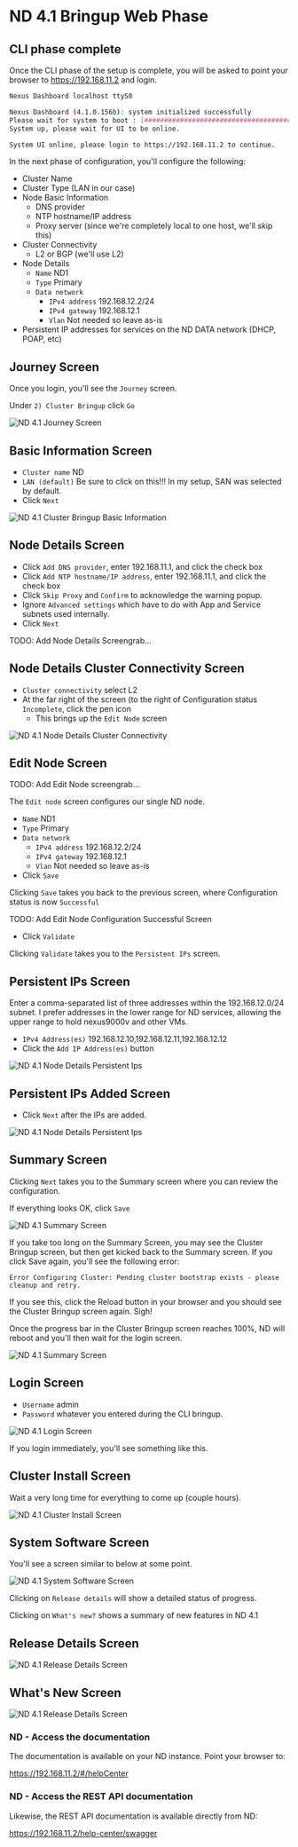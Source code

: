 # ND 4.1 Bringup Web Phase

## CLI phase complete

Once the CLI phase of the setup is complete, you will be asked to point your browser to https://192.168.11.2 and login.

```bash
Nexus Dashboard localhost ttyS0

Nexus Dashboard (4.1.0.156b): system initialized successfully
Please wait for system to boot : [########################################] 100%
System up, please wait for UI to be online.

System UI online, please login to https://192.168.11.2 to continue.
```

In the next phase of configuration, you'll configure the following:

- Cluster Name
- Cluster Type (LAN in our case)
- Node Basic Information
  - DNS provider
  - NTP hostname/IP address
  - Proxy server (since we're completely local to one host, we'll skip this)
- Cluster Connectivity
  - L2 or BGP (we'll use L2)
- Node Details
  - `Name` ND1
  - `Type` Primary
  - `Data network`
    - `IPv4 address` 192.168.12.2/24
    - `IPv4 gateway` 192.168.12.1
    - `Vlan` Not needed so leave as-is
- Persistent IP addresses for services on the ND DATA network (DHCP, POAP, etc)

## Journey Screen

Once you login, you'll see the `Journey` screen.

Under `2) Cluster Bringup` click `Go`

![ND 4.1 Journey Screen](./images/nd4/01_journey.png)

## Basic Information Screen

- `Cluster name` ND
- `LAN (default)` Be sure to click on this!!!  In my setup, SAN was selected by default.
- Click `Next`

![ND 4.1 Cluster Bringup Basic Information](./images/nd4/02_basic_information.png)

## Node Details Screen

- Click `Add DNS provider`, enter 192.168.11.1, and click the check box
- Click `Add NTP hostname/IP address`, enter 192.168.11.1, and click the check box
- Click `Skip Proxy` and `Confirm` to acknowledge the warning popup.
- Ignore `Advanced settings` which have to do with App and Service subnets used internally.
- Click `Next`

TODO: Add Node Details Screengrab...

## Node Details Cluster Connectivity Screen

- `Cluster connectivity` select L2
- At the far right of the screen (to the right of Configuration status `Incomplete`, click the pen icon
  - This brings up the `Edit Node` screen

![ND 4.1 Node Details Cluster Connectivity](./images/nd4/04_node_details_cluster_connectivity.png)

## Edit Node Screen

TODO: Add Edit Node screengrab...

The `Edit node` screen configures our single ND node.

- `Name` ND1
- `Type` Primary
- `Data network`
  - `IPv4 address` 192.168.12.2/24
  - `IPv4 gateway` 192.168.12.1
  - `Vlan` Not needed so leave as-is
- Click `Save`

Clicking `Save` takes you back to the previous screen, where Configuration status is now `Successful`

TODO: Add Edit Node Configuration Successful Screen

- Click `Validate`

Clicking `Validate` takes you to the `Persistent IPs` screen.

## Persistent IPs Screen

Enter a comma-separated list of three addresses within the 192.168.12.0/24 subnet.
I prefer addresses in the lower range for ND services, allowing the upper range to
hold nexus9000v and other VMs.

- `IPv4 Address(es)` 192.168.12.10,192.168.12.11,192.168.12.12
- Click the `Add IP Address(es)` button

![ND 4.1 Node Details Persistent Ips](./images/nd4/05_persistent_ips.png)

## Persistent IPs Added Screen

- Click `Next` after the IPs are added.

![ND 4.1 Node Details Persistent Ips](./images/nd4/06_persistent_ips_added.png)

## Summary Screen

Clicking `Next` takes you to the Summary screen where you can review the configuration.

If everything looks OK, click `Save`

![ND 4.1 Summary Screen](./images/nd4/07_summary.png)

If you take too long on the Summary Screen, you may see the Cluster Bringup screen, but then get
kicked back to the Summary screen.  If you click Save again, you'll see the following error:

`Error Configuring Cluster: Pending cluster bootstrap exists - please cleanup and retry.`

If you see this, click the Reload button in your browser and you should see the
Cluster Bringup screen again.  Sigh!

Once the progress bar in the Cluster Bringup screen reaches 100%, ND will reboot and
you'll then wait for the login screen.

![ND 4.1 Summary Screen](./images/nd4/08_summary_error.png)

## Login Screen

- `Username` admin
- `Password` whatever you entered during the CLI bringup.

![ND 4.1 Login Screen](./images/nd4/09_login.png)

If you login immediately, you'll see something like this.

## Cluster Install Screen

Wait a very long time for everything to come up (couple hours).

![ND 4.1 Cluster Install Screen](./images/nd4/10_cluster_install.png)

## System Software Screen

You'll see a screen similar to below at some point.

![ND 4.1 System Software Screen](./images/nd4/11_system_software.png)

Clicking on `Release details` will show a detailed status of progress.

Clicking on `What's new?` shows a summary of new features in ND 4.1

## Release Details Screen

![ND 4.1 Release Details Screen](./images/nd4/12_release_details.png)

## What's New Screen

![ND 4.1 Release Details Screen](./images/nd4/13_whats_new.png)

### ND - Access the documentation

The documentation is available on your ND instance.  Point your browser to:

https://192.168.11.2/#/helpCenter

### ND - Access the REST API documentation

Likewise, the REST API documentation is available directly from ND:

https://192.168.11.2/help-center/swagger

